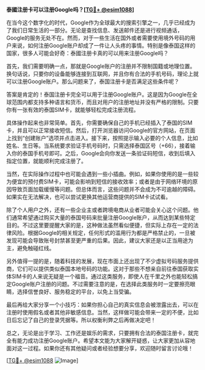 **泰國注册卡可以注册Google吗？[[TG💪+ @esim1088](https://t.me/s/esim1088)]**

在当今这个数字化的时代，Google作为全球最大的搜索引擎之一，几乎已经成为了我们日常生活的一部分。无论是查找信息、发送邮件还是进行视频通话，Google的服务无处不在。然而，对于一些生活在国外或者需要使用境外号码的用户来说，如何注册Google账户却成了一件让人头疼的事情。特别是像泰国这样的国家，很多人可能会好奇：泰國注册卡真的可以用来注册Google吗？

首先，我们需要明确一点，那就是Google账户的注册并不限制国籍或地理位置。换句话说，只要你的设备能够连接到互联网，并且你有合法的手机号码，理论上就可以注册Google账户。那么问题来了，泰国注册卡是否满足这些条件呢？

答案是肯定的！泰国注册卡完全可以用于注册Google账户。这是因为Google在全球范围内都支持多种语言和货币，而且对用户的注册地址并没有严格的限制。只要你有一张有效的泰国SIM卡，就能够轻松完成注册流程。

具体操作起来也非常简单。首先，你需要确保自己的手机已经插入了泰国的SIM卡，并且可以正常接收短信。然后，打开浏览器访问Google的官方网站，在页面上找到“创建账户”选项并点击进入。接下来，按照提示输入必要的个人信息，比如姓名、生日等。当系统要求验证手机号码时，只需选择泰国区号（+66），接着输入你的泰国手机号即可。之后，Google会向你发送一条验证码短信，收到后填入指定位置，就能顺利完成注册了。

当然，在实际操作过程中也可能会遇到一些小插曲。例如，如果你使用的是一些较为便宜的预付费SIM卡，可能会影响到短信的接收效率；或者是由于网络环境的原因导致页面加载缓慢等问题。但总体而言，这些问题并不会成为不可逾越的障碍。如果实在无法解决，也可以尝试更换其他运营商提供的SIM卡试试看。

除了个人用户之外，还有一些企业主或者跨境电商从业者可能会关心这个问题。他们通常希望通过购买大量的泰国号码来批量注册Google账户，从而达到某些特定目的。不过这里要提醒大家的是，这种做法虽然看似便捷，但实际上存在一定的法律风险。根据Google的相关规定，任何形式的滥用行为都是严格禁止的，一旦被发现可能会导致账号封禁甚至更严重的后果。因此，建议大家还是以正当用途为主，避免触碰红线。

另外值得一提的是，随着科技的发展，现在市面上还出现了不少虚拟号码服务提供商，它们可以提供类似泰国本地号码的功能。这对于那些不想亲自前往泰国获取实体SIM卡的人来说无疑是一个福音。通过这类服务，即使人在千里之外也能轻松搞定Google账户注册的问题。不过需要注意的是，在选择此类服务时一定要擦亮眼睛，选择信誉良好、服务稳定的平台，以免上当受骗。

最后再给大家分享一个小技巧：如果你担心自己的真实信息会被泄露出去，可以在注册时使用假名或者其他非敏感信息。当然，这样做可能会带来一定的不便，比如日后忘记了自己的登录凭据等。所以权衡利弊之后再做决定吧！

总之，无论是出于学习、工作还是娱乐的需求，只要拥有合法的泰国注册卡，就完全有能力成功注册Google账户。希望本文能为大家解开疑惑，让大家更加从容地面对这一过程。如果你还有其他疑问或者经验想要分享，欢迎随时留言讨论哦！

[[TG💪+ @esim1088](https://t.me/s/esim1088) ![Image](https://i.postimg.cc/4NQfJmqS/Snipaste-2025-05-13-00-14-12.png)]